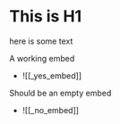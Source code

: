 # This is H1

here is some text

A working embed

- ![[_yes_embed]]

Should be an empty embed

- ![[_no_embed]]
